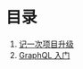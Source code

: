 # 目录
1. [记一次项目升级](https://github.com/xiaoyueguang/blog/issues/1)
2. [GraphQL 入门](https://github.com/xiaoyueguang/blog/issues/2)
